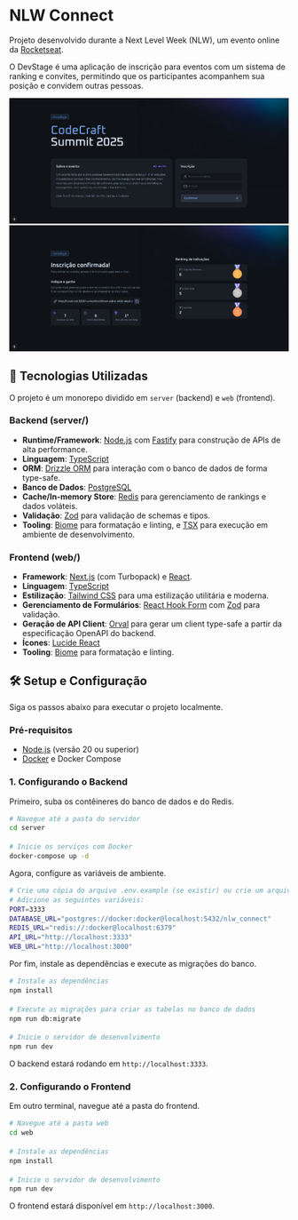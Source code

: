 # NLW Connect

Projeto desenvolvido durante a Next Level Week (NLW), um evento online da [Rocketseat](https://rocketseat.com.br).

O DevStage é uma aplicação de inscrição para eventos com um sistema de ranking e convites, permitindo que os participantes acompanhem sua posição e convidem outras pessoas.

<img src="web/public/home.png" />
<img src="web/public/ranking.png" />

## 🚀 Tecnologias Utilizadas

O projeto é um monorepo dividido em `server` (backend) e `web` (frontend).

### Backend (server/)

- **Runtime/Framework**: [Node.js](https://nodejs.org/) com [Fastify](https://fastify.dev/) para construção de APIs de alta performance.
- **Linguagem**: [TypeScript](https://www.typescriptlang.org/)
- **ORM**: [Drizzle ORM](https://orm.drizzle.team/) para interação com o banco de dados de forma type-safe.
- **Banco de Dados**: [PostgreSQL](https://www.postgresql.org/)
- **Cache/In-memory Store**: [Redis](https://redis.io/) para gerenciamento de rankings e dados voláteis.
- **Validação**: [Zod](https://zod.dev/) para validação de schemas e tipos.
- **Tooling**: [Biome](https://biomejs.dev/) para formatação e linting, e [TSX](https://github.com/esbuild-kit/tsx) para execução em ambiente de desenvolvimento.

### Frontend (web/)

- **Framework**: [Next.js](https://nextjs.org/) (com Turbopack) e [React](https://react.dev/).
- **Linguagem**: [TypeScript](https://www.typescriptlang.org/)
- **Estilização**: [Tailwind CSS](https://tailwindcss.com/) para uma estilização utilitária e moderna.
- **Gerenciamento de Formulários**: [React Hook Form](https://react-hook-form.com/) com [Zod](https://zod.dev/) para validação.
- **Geração de API Client**: [Orval](https://orval.dev/) para gerar um client type-safe a partir da especificação OpenAPI do backend.
- **Ícones**: [Lucide React](https://lucide.dev/)
- **Tooling**: [Biome](https://biomejs.dev/) para formatação e linting.

## 🛠️ Setup e Configuração

Siga os passos abaixo para executar o projeto localmente.

### Pré-requisitos

- [Node.js](https://nodejs.org/) (versão 20 ou superior)
- [Docker](https://www.docker.com/) e Docker Compose

### 1. Configurando o Backend

Primeiro, suba os contêineres do banco de dados e do Redis.

```bash
# Navegue até a pasta do servidor
cd server

# Inicie os serviços com Docker
docker-compose up -d
```

Agora, configure as variáveis de ambiente.

```bash
# Crie uma cópia do arquivo .env.example (se existir) ou crie um arquivo .env
# Adicione as seguintes variáveis:
PORT=3333
DATABASE_URL="postgres://docker:docker@localhost:5432/nlw_connect"
REDIS_URL="redis://:docker@localhost:6379"
API_URL="http://localhost:3333"
WEB_URL="http://localhost:3000"
```

Por fim, instale as dependências e execute as migrações do banco.

```bash
# Instale as dependências
npm install

# Execute as migrações para criar as tabelas no banco de dados
npm run db:migrate

# Inicie o servidor de desenvolvimento
npm run dev
```

O backend estará rodando em `http://localhost:3333`.

### 2. Configurando o Frontend

Em outro terminal, navegue até a pasta do frontend.

```bash
# Navegue até a pasta web
cd web

# Instale as dependências
npm install

# Inicie o servidor de desenvolvimento
npm run dev
```

O frontend estará disponível em `http://localhost:3000`.
